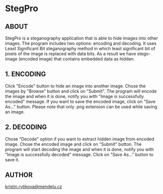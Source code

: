 # StegPro

## ABOUT <br>
StegPro is a steganography application that is able to hide images into other images. The program includes two options: encoding and decoding. It uses Least Significant Bit steganography method in which least significant bit of pixels of the image is replaced with data bits. As a result we have stego-image (encoded image) that contains embedded data as hidden.

## 1.	ENCODING <br>
Click "Encode" button to hide an image into another image. Chose the images by "Browse" button and click on "Submit". The program will encode the image and when it is done, notify you with "Image is successfully encoded" message. If you want to save the encoded image, click on "Save As…" button. Please note that only .png extension can be used while saving an image.

## 2.	DECODING <br>
Chose "Decode" option if you want to extract hidden image from encoded image. Chose the encoded image and click on "Submit" button. The program will start decoding the image and when it is done, notify you with "Image is successfully decoded" message. Click on "Save As..." button to save it.

## AUTHOR <br>
kristin.rytikova@mendelu.cz
